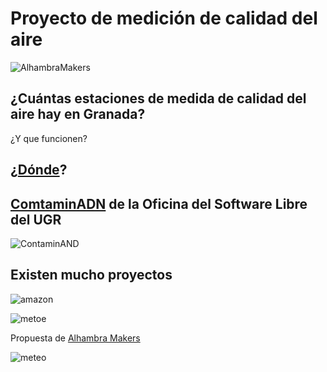 # Proyecto de medición de calidad del aire

![AlhambraMakers](https://avatars3.githubusercontent.com/u/27811355?v=3&s=150)


## ¿Cuántas estaciones de medida de calidad del aire hay en Granada?

¿Y que funcionen?

## ¿[Dónde](http://www.granada.org/inet/wambiente.nsf/b1b426e5d69467c3c125763b0031d0c4/9d664bddf7e64554c125764e003875c0!OpenDocument)?

## [ComtaminADN](https://github.com/oslugr/contaminAND/blob/master/planteamiento.md) de la Oficina del Software Libre del UGR

![ContaminAND](https://github.com/oslugr/contaminAND/raw/master/recursos/granada-radioactiva_reducido.png)


## Existen mucho proyectos

![amazon](https://images-na.ssl-images-amazon.com/images/I/61vUMRmo77L._SL1001_.jpg)


![metoe](https://blog.adafruit.com/wp-content/uploads/2009/06/3597088400-866e918c09-b.jpg)



Propuesta de  [Alhambra Makers](https://github.com/AlhambraMakers/Meteorologia/wiki)

![meteo](https://camo.githubusercontent.com/e66582cc28ef01d5febd130707c1ceb0ffeffe99/68747470733a2f2f63646e2e696e73747275637461626c65732e636f6d2f4641502f4c5a59522f4a323050364a37562f4641504c5a59524a323050364a37562e4d454449554d2e6a70673f77696474683d363134)
